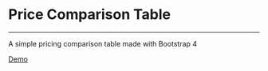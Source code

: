 # Price Comparison Table

---

A simple pricing comparison table made with Bootstrap 4

[Demo](https://yuannchao.github.io/Price_comparison_table/index.html)

